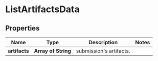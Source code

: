 # ListArtifactsData

## Properties

Name | Type | Description | Notes
------------ | ------------- | ------------- | -------------
**artifacts** | **Array of String** | submission's artifacts. |
